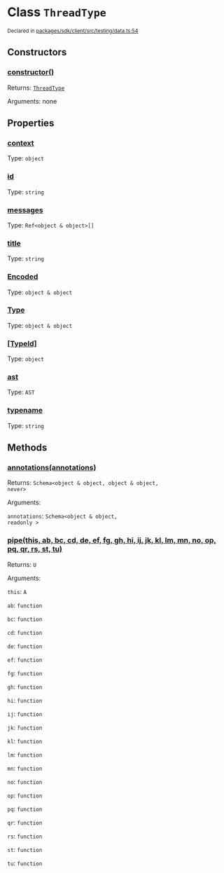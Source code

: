 # Class `ThreadType`
<sub>Declared in [packages/sdk/client/src/testing/data.ts:54](https://github.com/dxos/dxos/blob/d7adf231c/packages/sdk/client/src/testing/data.ts#L54)</sub>




## Constructors
### [constructor()]()




Returns: <code>[ThreadType](/api/@dxos/client/classes/ThreadType)</code>

Arguments: none





## Properties
### [context](https://github.com/dxos/dxos/blob/d7adf231c/packages/sdk/client/src/testing/data.ts#L57)
Type: <code>object</code>



### [id]()
Type: <code>string</code>



### [messages](https://github.com/dxos/dxos/blob/d7adf231c/packages/sdk/client/src/testing/data.ts#L56)
Type: <code>Ref&lt;object & object&gt;[]</code>



### [title](https://github.com/dxos/dxos/blob/d7adf231c/packages/sdk/client/src/testing/data.ts#L55)
Type: <code>string</code>



### [Encoded]()
Type: <code>object & object</code>



### [Type]()
Type: <code>object & object</code>



### [[TypeId]]()
Type: <code>object</code>



### [ast]()
Type: <code>AST</code>



### [typename]()
Type: <code>string</code>




## Methods
### [annotations(annotations)]()




Returns: <code>Schema&lt;object & object, object & object, never&gt;</code>

Arguments: 

`annotations`: <code>Schema&lt;object & object, readonly &gt;</code>


### [pipe(this, ab, bc, cd, de, ef, fg, gh, hi, ij, jk, kl, lm, mn, no, op, pq, qr, rs, st, tu)]()




Returns: <code>U</code>

Arguments: 

`this`: <code>A</code>

`ab`: <code>function</code>

`bc`: <code>function</code>

`cd`: <code>function</code>

`de`: <code>function</code>

`ef`: <code>function</code>

`fg`: <code>function</code>

`gh`: <code>function</code>

`hi`: <code>function</code>

`ij`: <code>function</code>

`jk`: <code>function</code>

`kl`: <code>function</code>

`lm`: <code>function</code>

`mn`: <code>function</code>

`no`: <code>function</code>

`op`: <code>function</code>

`pq`: <code>function</code>

`qr`: <code>function</code>

`rs`: <code>function</code>

`st`: <code>function</code>

`tu`: <code>function</code>


